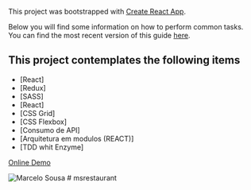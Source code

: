 This project was bootstrapped with [Create React App](https://github.com/facebookincubator/create-react-app).

Below you will find some information on how to perform common tasks.<br>
You can find the most recent version of this guide [here](https://github.com/facebookincubator/create-react-app/blob/master/packages/react-scripts/template/README.md).

## This project contemplates the following items
- [React]
- [Redux]
- [SASS]
- [React]
- [CSS Grid]
- [CSS Flexbox]
- [Consumo de API]
- [Arquitetura em modulos (REACT)]
- [TDD whit Enzyme]

[Online Demo](https://menu.marcelosousa.me/)

![Marcelo Sousa](https://static1.marcelosousa.me/assets/img/bg/marcelo-sousa-webdeveloper.jpg)
#   m s r e s t a u r a n t  
 